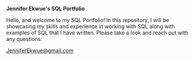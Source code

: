 **Jennifer Ekwue's SQL Portfolio**

Hello, and welcome to my SQL Portfolio! In this repository, I will be showcasing my skills and experience in working with SQL along with examples of SQL that I have written. Please take a look and reach out with any questions:

JenniferEkwue@gmail.com
